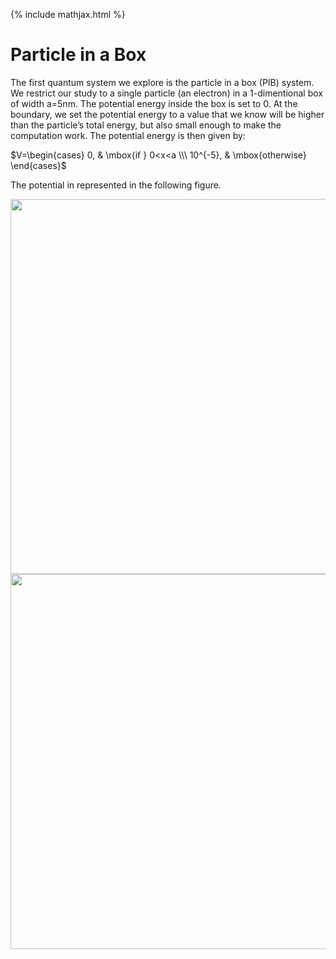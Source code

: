 {% include mathjax.html %}

# Particle in a Box

The first quantum system we explore is the particle in a box (PIB) system. 
We restrict our study to a single particle (an electron) in a 1-dimentional box of width a=5nm.
The potential energy inside the box is set to 0. At the boundary, we set the potential energy to a value that we know will be higher than the particle’s total energy, but also small enough to make the computation work.
The potential energy is then given by:

$V=\begin{cases} 0, & \mbox{if } 0<x<a \\\ 10^{-5}, & \mbox{otherwise} \end{cases}$

The potential in represented in the following figure.

<img src="https://user-images.githubusercontent.com/35305574/35600148-72b520aa-05fa-11e8-88bf-b6bf9e10ba02.jpg" width="600">

<img src="https://user-images.githubusercontent.com/35305574/35598882-f4f224e8-05f3-11e8-893f-34fd8c86dd72.jpg" width="600">
